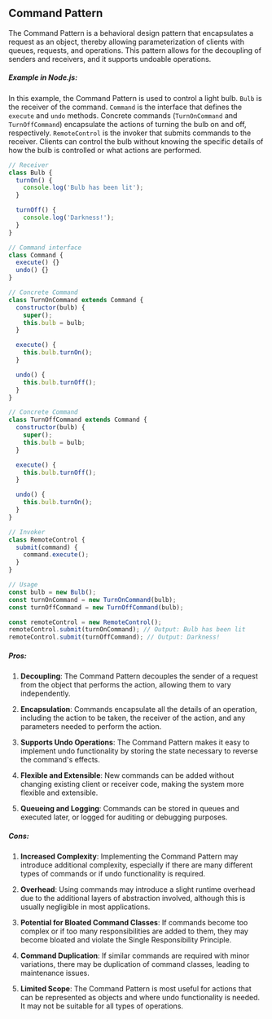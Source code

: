 ## Command Pattern

The Command Pattern is a behavioral design pattern that encapsulates a request as an object, thereby allowing parameterization of clients with queues, requests, and operations. This pattern allows for the decoupling of senders and receivers, and it supports undoable operations.

##### Example in Node.js:
In this example, the Command Pattern is used to control a light bulb. `Bulb` is the receiver of the command. `Command` is the interface that defines the `execute` and `undo` methods. Concrete commands (`TurnOnCommand` and `TurnOffCommand`) encapsulate the actions of turning the bulb on and off, respectively. `RemoteControl` is the invoker that submits commands to the receiver. Clients can control the bulb without knowing the specific details of how the bulb is controlled or what actions are performed.
```javascript
// Receiver
class Bulb {
  turnOn() {
    console.log('Bulb has been lit');
  }

  turnOff() {
    console.log('Darkness!');
  }
}

// Command interface
class Command {
  execute() {}
  undo() {}
}

// Concrete Command
class TurnOnCommand extends Command {
  constructor(bulb) {
    super();
    this.bulb = bulb;
  }

  execute() {
    this.bulb.turnOn();
  }

  undo() {
    this.bulb.turnOff();
  }
}

// Concrete Command
class TurnOffCommand extends Command {
  constructor(bulb) {
    super();
    this.bulb = bulb;
  }

  execute() {
    this.bulb.turnOff();
  }

  undo() {
    this.bulb.turnOn();
  }
}

// Invoker
class RemoteControl {
  submit(command) {
    command.execute();
  }
}

// Usage
const bulb = new Bulb();
const turnOnCommand = new TurnOnCommand(bulb);
const turnOffCommand = new TurnOffCommand(bulb);

const remoteControl = new RemoteControl();
remoteControl.submit(turnOnCommand); // Output: Bulb has been lit
remoteControl.submit(turnOffCommand); // Output: Darkness!
```

##### Pros:

1. **Decoupling**: The Command Pattern decouples the sender of a request from the object that performs the action, allowing them to vary independently.

2. **Encapsulation**: Commands encapsulate all the details of an operation, including the action to be taken, the receiver of the action, and any parameters needed to perform the action.

3. **Supports Undo Operations**: The Command Pattern makes it easy to implement undo functionality by storing the state necessary to reverse the command's effects.

4. **Flexible and Extensible**: New commands can be added without changing existing client or receiver code, making the system more flexible and extensible.

5. **Queueing and Logging**: Commands can be stored in queues and executed later, or logged for auditing or debugging purposes.

##### Cons:

1. **Increased Complexity**: Implementing the Command Pattern may introduce additional complexity, especially if there are many different types of commands or if undo functionality is required.

2. **Overhead**: Using commands may introduce a slight runtime overhead due to the additional layers of abstraction involved, although this is usually negligible in most applications.

3. **Potential for Bloated Command Classes**: If commands become too complex or if too many responsibilities are added to them, they may become bloated and violate the Single Responsibility Principle.

4. **Command Duplication**: If similar commands are required with minor variations, there may be duplication of command classes, leading to maintenance issues.

5. **Limited Scope**: The Command Pattern is most useful for actions that can be represented as objects and where undo functionality is needed. It may not be suitable for all types of operations.